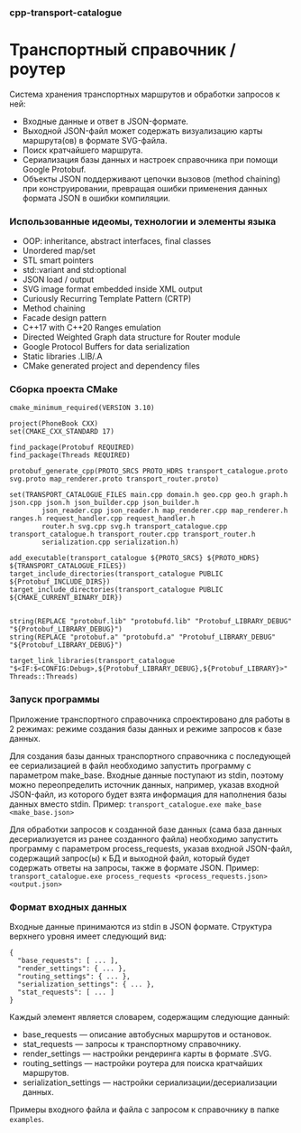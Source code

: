 ### cpp-transport-catalogue
# Транспортный справочник / роутер
Система хранения транспортных маршрутов и обработки запросов к ней:
- Входные данные и ответ в JSON-формате.
- Выходной JSON-файл может содержать визуализацию карты маршрута(ов) в формате SVG-файла.  
- Поиск кратчайшего маршрута. 
- Сериализация базы данных и настроек справочника при помощи Google Protobuf. 
- Объекты JSON поддерживают цепочки вызовов (method chaining) при конструировании, превращая ошибки применения данных формата JSON в ошибки компиляции.

### Использованные идеомы, технологии и элементы языка

- OOP: inheritance, abstract interfaces, final classes
- Unordered map/set
- STL smart pointers
- std::variant and std:optional
- JSON load / output
- SVG image format embedded inside XML output
- Curiously Recurring Template Pattern (CRTP)
- Method chaining
- Facade design pattern
- C++17 with С++20 Ranges emulation
- Directed Weighted Graph data structure for Router module
- Google Protocol Buffers for data serialization
- Static libraries .LIB/.A
- CMake generated project and dependency files

### Сборка проекта CMake
```
cmake_minimum_required(VERSION 3.10)

project(PhoneBook CXX)
set(CMAKE_CXX_STANDARD 17)

find_package(Protobuf REQUIRED)
find_package(Threads REQUIRED)

protobuf_generate_cpp(PROTO_SRCS PROTO_HDRS transport_catalogue.proto svg.proto map_renderer.proto transport_router.proto)

set(TRANSPORT_CATALOGUE_FILES main.cpp domain.h geo.cpp geo.h graph.h json.cpp json.h json_builder.cpp json_builder.h
        json_reader.cpp json_reader.h map_renderer.cpp map_renderer.h ranges.h request_handler.cpp request_handler.h
        router.h svg.cpp svg.h transport_catalogue.cpp transport_catalogue.h transport_router.cpp transport_router.h
        serialization.cpp serialization.h)

add_executable(transport_catalogue ${PROTO_SRCS} ${PROTO_HDRS} ${TRANSPORT_CATALOGUE_FILES})
target_include_directories(transport_catalogue PUBLIC ${Protobuf_INCLUDE_DIRS})
target_include_directories(transport_catalogue PUBLIC ${CMAKE_CURRENT_BINARY_DIR})


string(REPLACE "protobuf.lib" "protobufd.lib" "Protobuf_LIBRARY_DEBUG" "${Protobuf_LIBRARY_DEBUG}")
string(REPLACE "protobuf.a" "protobufd.a" "Protobuf_LIBRARY_DEBUG" "${Protobuf_LIBRARY_DEBUG}")

target_link_libraries(transport_catalogue "$<IF:$<CONFIG:Debug>,${Protobuf_LIBRARY_DEBUG},${Protobuf_LIBRARY}>" Threads::Threads)
```

### Запуск программы

Приложение транспортного справочника спроектировано для работы в 2 режимах: режиме создания базы данных и режиме запросов к базе данных.

Для создания базы данных транспортного справочника с последующей ее сериализацией в файл необходимо запустить программу с параметром make_base. Входные данные поступают из stdin, поэтому можно переопределить источник данных, например, указав входной JSON-файл, из которого будет взята информация для наполнения базы данных вместо stdin. Пример:
`transport_catalogue.exe make_base <make_base.json>`

Для обработки запросов к созданной базе данных (сама база данных десериализуется из ранее созданного файла) необходимо запустить программу с параметром process_requests, указав входной JSON-файл, содержащий запрос(ы) к БД и выходной файл, который будет содержать ответы на запросы, также в формате JSON.
Пример: `transport_catalogue.exe process_requests <process_requests.json> <output.json>`

### Формат входных данных

Входные данные принимаются из stdin в JSON формате. Структура верхнего уровня имеет следующий вид:
```
{
  "base_requests": [ ... ],
  "render_settings": { ... },
  "routing_settings": { ... },
  "serialization_settings": { ... },
  "stat_requests": [ ... ]
}
```
Каждый элемент является словарем, содержащим следующие данный:
- base_requests — описание автобусных маршрутов и остановок.
- stat_requests — запросы к транспортному справочнику.
- render_settings — настройки рендеринга карты в формате .SVG.
- routing_settings — настройки роутера для поиска кратчайших маршрутов.
- serialization_settings — настройки сериализации/десериализации данных.

Примеры входного файла и файла с запросом к справочнику в папке `examples`.
